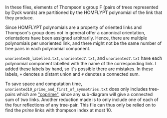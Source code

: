In these files, elements of Thompson's group F
(pairs of trees represented by Dyck words)
are partitioned by the HOMFLYPT polynomial of the link that they produce.

Since HOMFLYPT polynomials are a property of oriented links
and Thompson's group does not in general offer a canonical orientation,
orientations have been assigned arbitrarily.
Hence, there are multiple polynomials per unoriented link,
and there might not be the same number of tree pairs in each polynomial component.

`unoriented6_labelled.txt`, `unoriented7.txt`, and `unoriented7.txt`
have each polynomial component labelled with the name of the corresponding link.
I added these labels by hand, so it's possible there are mistakes.
In these labels, `+` denotes a distant union and `#` denotes a connected sum.

To save space and computation time,
`unoriented10_prime_and_first_of_symmetries.txt`
does only includes tree-pairs which are ["coprime"](http://oeis.org/A335729),
since any sub-diagram will give a connected sum of two links.
Another reduction made is to only include one of each of the four
reflections of any tree-pair. This file can thus only be relied on
to find the *prime* links with thompson index at most 10.
